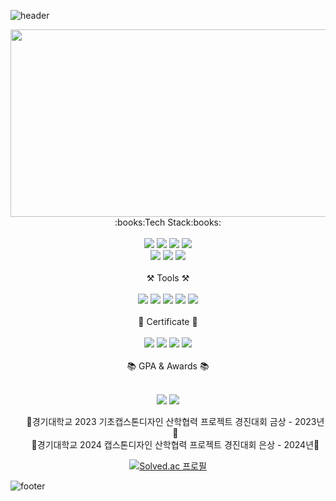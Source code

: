 ![header](https://capsule-render.vercel.app/api?type=waving&color=gradient&height=230&section=header&text=fbehddn&fontSize=70&animation=fadeIn)
<a href="https://github.com/devxb/gitanimals">
</a>

<div align="center">
<a href="https://github.com/devxb/gitanimals">
<img
  src="https://render.gitanimals.org/farms/fbehddn"
  width="600"
  height="300"
/>
</a>
</div>
<div align="center">
:books:Tech Stack:books:
</div>

<br>

<div align="center">
<img src="https://img.shields.io/badge/Java-0064CD?style=flat-square&logo=JAVA&logoColor=white"/>
<img src="https://img.shields.io/badge/Spring-6DB33F?style=flat&logo=Spring&logoColor=white"/>
<img src="https://img.shields.io/badge/Springboot-6DB33F?style=flat&logo=springboot&logoColor=white"/>
<img src="https://img.shields.io/badge/Oracle-F80000?style=flat&logo=springboot&logoColor=white"/>
  <br>
<img src="https://img.shields.io/badge/MySQL-4479A1?style=flat&logo=MySQL&logoColor=white"/>
<img src="https://img.shields.io/badge/Spring Security-6DB33F?style=flat&logo=SpringSecurity&logoColor=white"/>
<img src="https://img.shields.io/badge/Spring Data JPA-6DB33F?style=flat&logo=&logoColor=white"/>
</div>

<br>

<div align="center">
⚒️ Tools ⚒️
</div>
<br>
<div align="center">
<img src="https://img.shields.io/badge/IntelliJ IDEA-023070?style=flat&logo=IntelliJ IDEA&logoColor=white"/>
<img src="https://img.shields.io/badge/Postman-FF6C37?style=flat&logo=Postman&logoColor=white"/>
<img src="https://img.shields.io/badge/Docker-2496ED?style=flat&logo=Docker&logoColor=white"/>
<img src="https://img.shields.io/badge/Git-F05032?style=flat&logo=Git&logoColor=white"/>
<img src="https://img.shields.io/badge/Notion-000000?style=flat&logo=Notion&logoColor=white"/>
</div>

<br>

<div align="center">
🥸 Certificate 🥸
</div>
<br>
<div align="center">
<img src="https://img.shields.io/badge/CSTS(FL)-3776AB?style=for-the-badge"> 
<img src="https://img.shields.io/badge/SQLD-FD5F07?style=for-the-badge">
<img src="https://img.shields.io/badge/OPIc(IH)-4CAF50?style=for-the-badge"> 
<img src="https://img.shields.io/badge/TOPCIT(LV3)-FF0000?style=for-the-badge"> 


</div>
<br>
<div align="center">
📚 GPA & Awards 📚
</div>
<br>
<div align="center">
<p> 
<img src="https://img.shields.io/badge/GPA-3.91/4.5-2D8CFF?style=for-the-badge">
<img src="https://img.shields.io/badge/Major GPA-4.02/4.5-FF6347?style=for-the-badge">
</p>
</div>

<div align="center">
<ul>
    🥇경기대학교 2023 기초캡스톤디자인 산학협력 프로젝트 경진대회 금상 - 2023년🥇
    <br>
    🥈경기대학교 2024 캡스톤디자인 산학협력 프로젝트 경진대회 은상 - 2024년🥈
</ul>
</div>

<div align="center">
  
[![Solved.ac 프로필](http://mazassumnida.wtf/api/v2/generate_badge?boj=2000ydw)](https://solved.ac/2000ydw)

</div>


![footer](https://capsule-render.vercel.app/api?type=waving&color=gradient&animation=fadeIn&section=footer)

   




